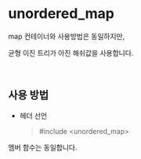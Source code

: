 # unordered_map

map  컨테이너와 사용방법은 동일하지만,

균형 이진 트리가 아진 해쉬값을 사용합니다.

<br>

## 사용 방법

* 헤더 선언

  > #include \<unordered_map>

멤버 함수는 동일합니다.